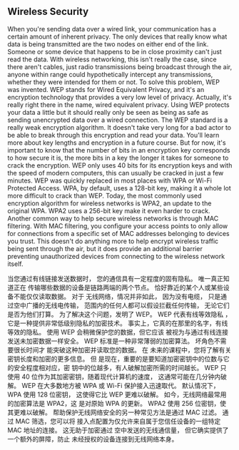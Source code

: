 ## Wireless Security



When you're sending data over a wired link, your communication has a certain amount of inherent privacy. The only devices that really know what data is being transmitted are the two nodes on either end of the link. Someone or some device that happens to be in close proximity can't just read the data. With wireless networking, this isn't really the case, since there aren't cables, just radio transmissions being broadcast through the air, anyone within range could hypothetically intercept any transmissions, whether they were intended for them or not. To solve this problem, WEP was invented. WEP stands for Wired Equivalent Privacy, and it's an encryption technology that provides a very low level of privacy. Actually, it's really right there in the name, wired equivalent privacy. Using WEP protects your data a little but it should really only be seen as being as safe as sending unencrypted data over a wired connection. The WEP standard is a really weak encryption algorithm. It doesn't take very long for a bad actor to be able to break through this encryption and read your data. You'll learn more about key lengths and encryption in a future course. But for now, it's important to know that the number of bits in an encryption key corresponds to how secure it is, the more bits in a key the longer it takes for someone to crack the encryption. WEP only uses 40 bits for its encryption keys and with the speed of modern computers, this can usually be cracked in just a few minutes. WEP was quickly replaced in most places with WPA or Wi-Fi Protected Access. WPA, by default, uses a 128-bit key, making it a whole lot more difficult to crack than WEP. Today, the most commonly used encryption algorithm for wireless networks is WPA2, an update to the original WPA. WPA2 uses a 256-bit key make it even harder to crack. Another common way to help secure wireless networks is through MAC filtering. With MAC filtering, you configure your access points to only allow for connections from a specific set of MAC addresses belonging to devices you trust. This doesn't do anything more to help encrypt wireless traffic being sent through the air, but it does provide an additional barrier preventing unauthorized devices from connecting to the wireless network itself.



当您通过有线链接发送数据时， 您的通信具有一定程度的固有隐私。 唯一真正知道正在 传输哪些数据的设备是链路两端的两个节点。 恰好靠近的某个人或某些设备不能仅仅读取数据。 对于 无线网络，情况并非如此， 因为没有电缆， 只是通过空中广播的无线电传输， 范围内的任何人都可以假设拦截任何传输， 无论它们是否为他们打算。 为了解决这个问题，发明了 WEP。 WEP 代表有线等效隐私 ，它是一种提供非常低级别隐私的加密技术。 事实上，它真的在那里的名字，有线等效的隐私。 使用 WEP 会稍微保护您的数据，但它应该 被视为与通过有线连接发送未加密数据一样安全。 WEP 标准是一种非常薄弱的加密算法。 坏角色不需要很长时间才 能突破这种加密并读取您的数据。 在 未来的课程中，您将了解有关密钥长度和加密的更多信息。 但 是现在，重要的是要知道加密密钥中的位数与它的安全程度相对应，密 钥中的位越多，有人破解加密所需的时间越长。 WEP 只使用 40 位作为其加密密钥，随着现代计算机的速度， 这通常可能在几分钟内破解。 WEP 在大多数地方被 WPA 或 Wi-Fi 保护接入迅速取代。 默认情况下，WPA 使用 128 位密钥， 这使得它比 WEP 更难以破解。 如今，无线网络最常用的加密算法是 WPA2，这 是对原始 WPA 的更新。 WPA2 使用 256 位密钥，使其更难以破解。 帮助保护无线网络安全的另一种常见方法是通过 MAC 过滤。 通过 MAC 筛选，您可以将 接入点配置为仅允许来自属于您信任设备的一组特定 MAC 地址的连接。 这无助于加密通过 空中发送的无线通信量， 但它确实提供了一个额外的屏障，防止 未经授权的设备连接到无线网络本身。